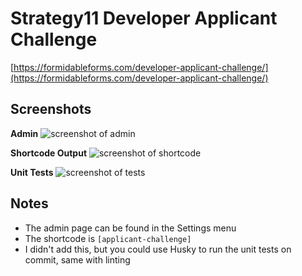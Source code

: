 # Strategy11 Developer Applicant Challenge

[https://formidableforms.com/developer-applicant-challenge/](https://formidableforms.com/developer-applicant-challenge/)

## Screenshots

**Admin**
![screenshot of admin](https://raw.githubusercontent.com/nickstewart95/strategy11-developer-applicant-wordpress-challenge/main/Screenshot%20at%20Apr%2022%2007-30-58.png)

**Shortcode Output**
![screenshot of shortcode](https://raw.githubusercontent.com/nickstewart95/strategy11-developer-applicant-wordpress-challenge/main/Screenshot%20at%20Apr%2022%2007-32-23.png)

**Unit Tests**
![screenshot of tests](https://raw.githubusercontent.com/nickstewart95/strategy11-developer-applicant-wordpress-challenge/main/Screenshot%20at%20Apr%2022%2007-35-11.png)

## Notes

- The admin page can be found in the Settings menu
- The shortcode is `[applicant-challenge]`
- I didn't add this, but you could use Husky to run the unit tests on commit, same with linting
